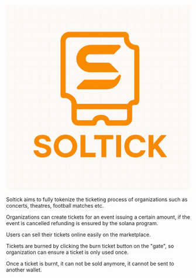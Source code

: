 ![Logo](/assets/logo.png)

Soltick aims to fully tokenize the ticketing process of organizations such as concerts, theatres, football matches etc.

Organizations can create tickets for an event issuing a certain amount, if the event is cancelled refunding is ensured by the solana program.

Users can sell their tickets online easily on the marketplace.

Tickets are burned by clicking the burn ticket button on the "gate", so organization can ensure a ticket is only used once.

Once a ticket is burnt, it can not be sold anymore, it cannot be sent to another wallet.
